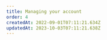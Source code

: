 ```yaml
---
title: Managing your account
order: 4
createdAt: 2022-09-01T07:11:21.634Z
updatedAt: 2023-10-03T07:11:21.638Z
---
```

